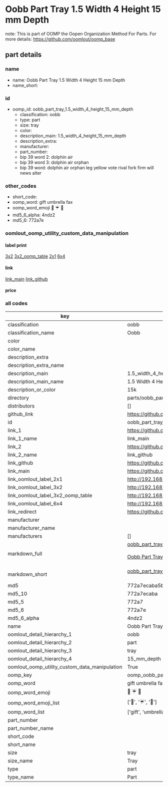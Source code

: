 # Oobb Part Tray 1.5 Width 4 Height 15 mm Depth  

note: This is part of OOMP the Oopen Organization Method For Parts. For more details: https://github.com/oomlout/oomp_base

##  part details
  







### name
* name: Oobb Part Tray 1.5 Width 4 Height 15 mm Depth
* name_short: 
### id
* oomp_id: oobb_part_tray_1.5_width_4_height_15_mm_depth
  * classification: oobb
  * type: part
  * size: tray
  * color: 
  * description_main: 1.5_width_4_height_15_mm_depth
  * description_extra: 
  * manufacturer: 
  * part_number: 
  * bip 39 word 2: dolphin air
  * bip 39 word 3: dolphin air orphan
  * bip 39 word: dolphin air orphan leg yellow vote rival fork firm will news alter

### other_codes
* short_code: 
* oomp_word: gift umbrella fax
* oomp_word_emoji :gift: :umbrella: :fax:
* md5_6_alpha: 4ndz2
* md5_6: 772a7e






### oomlout_oomp_utility_custom_data_manipulation
#### label print
[3x2](http://192.168.1.245:1112/?label=oomp%204ndz2)
[3x2_oomp_table](http://192.168.1.108:1112/?label=oomp%204ndz2)
[2x1](http://192.168.1.242:1112/?label=oomp%204ndz2)
[6x4](http://192.168.1.55:1112/?label=oomp%204ndz2)    

#### link

[link_main](https://github.com/oomlout/oomlout_oomp_version_1_messy/tree/main/parts/oobb_part_tray_1.5_width_4_height_15_mm_depth) [link_github](https://github.com/oomlout/oomlout_oomp_version_1_messy/tree/main/parts/oobb_part_tray_1.5_width_4_height_15_mm_depth)                             

#### price







### all codes 
| key | value |  
| --- | --- |  
| classification | oobb |  
| classification_name | Oobb |  
| color |  |  
| color_name |  |  
| description_extra |  |  
| description_extra_name |  |  
| description_main | 1.5_width_4_height_15_mm_depth |  
| description_main_name | 1.5 Width 4 Height 15 mm Depth |  
| description_or_color | 15k |  
| directory | parts/oobb_part_tray_1.5_width_4_height_15_mm_depth |  
| distributors | [] |  
| github_link | https://github.com/oomlout/oomlout_oomp_part_src/tree/main/parts/oobb_part_tray_1.5_width_4_height_15_mm_depth |  
| id | oobb_part_tray_1.5_width_4_height_15_mm_depth |  
| link_1 | https://github.com/oomlout/oomlout_oomp_version_1_messy/tree/main/parts/oobb_part_tray_1.5_width_4_height_15_mm_depth |  
| link_1_name | link_main |  
| link_2 | https://github.com/oomlout/oomlout_oomp_version_1_messy/tree/main/parts/oobb_part_tray_1.5_width_4_height_15_mm_depth |  
| link_2_name | link_github |  
| link_github | https://github.com/oomlout/oomlout_oomp_version_1_messy/tree/main/parts/oobb_part_tray_1.5_width_4_height_15_mm_depth |  
| link_main | https://github.com/oomlout/oomlout_oomp_version_1_messy/tree/main/parts/oobb_part_tray_1.5_width_4_height_15_mm_depth |  
| link_oomlout_label_2x1 | http://192.168.1.242:1112/?label=oomp%204ndz2 |  
| link_oomlout_label_3x2 | http://192.168.1.245:1112/?label=oomp%204ndz2 |  
| link_oomlout_label_3x2_oomp_table | http://192.168.1.108:1112/?label=oomp%204ndz2 |  
| link_oomlout_label_6x4 | http://192.168.1.55:1112/?label=oomp%204ndz2 |  
| link_redirect | https://github.com/oomlout/oomlout_oomp_version_1_messy/tree/main/parts/oobb_part_tray_1.5_width_4_height_15_mm_depth |  
| manufacturer |  |  
| manufacturer_name |  |  
| manufacturers | [] |  
| markdown_full | [oobb_part_tray_1.5_width_4_height_15_mm_depth](none)<br>[](none)<br>[Oobb Part Tray 1.5 Width 4 Height 15 Mm Depth](none)<br><br> |  
| markdown_short | [oobb_part_tray_1.5_width_4_height_15_mm_depth](none)<br><br> |  
| md5 | 772a7ecaba5b7757d7ff87f539815a06 |  
| md5_10 | 772a7ecaba |  
| md5_5 | 772a7 |  
| md5_6 | 772a7e |  
| md5_6_alpha | 4ndz2 |  
| name | Oobb Part Tray 1.5 Width 4 Height 15 mm Depth |  
| oomlout_detail_hierarchy_1 | oobb |  
| oomlout_detail_hierarchy_2 | part |  
| oomlout_detail_hierarchy_3 | tray |  
| oomlout_detail_hierarchy_4 | 15_mm_depth |  
| oomlout_oomp_utility_custom_data_manipulation | True |  
| oomp_key | oomp_oobb_part_tray_1.5_width_4_height_15_mm_depth |  
| oomp_word | gift umbrella fax |  
| oomp_word_emoji | :gift: :umbrella: :fax: |  
| oomp_word_emoji_list | [':gift:', ':umbrella:', ':fax:'] |  
| oomp_word_list | ['gift', 'umbrella', 'fax'] |  
| part_number |  |  
| part_number_name |  |  
| short_code |  |  
| short_name |  |  
| size | tray |  
| size_name | Tray |  
| type | part |  
| type_name | Part |  
